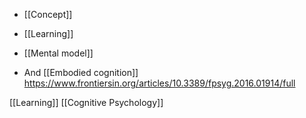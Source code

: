   - [[Concept]]
  - [[Learning]]
  - [[Mental model]]

  - And [[Embodied cognition]]
    https://www.frontiersin.org/articles/10.3389/fpsyg.2016.01914/full

[[Learning]] [[Cognitive Psychology]]